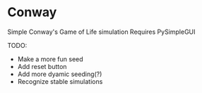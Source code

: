 # Conway
Simple Conway's Game of Life simulation
Requires PySimpleGUI

TODO:
  - Make a more fun seed
  - Add reset button
  - Add more dyamic seeding(?)
  - Recognize stable simulations